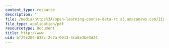 ```yaml
---
content_type: resource
description: ''
file: /media/https%3A/open-learning-course-data-rc.s3.amazonaws.com/21g-114-chinese-vi-streamlined-spring-2005/bf29c286035c2c7a00133ca6e3be3d24_MIT21G_114S05_2_07j.pdf
file_type: application/pdf
resourcetype: Document
title: http://www
uid: bf29c286-035c-2c7a-0013-3ca6e3be3d24
---
```

